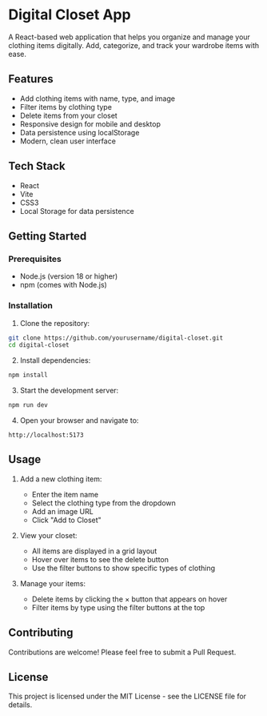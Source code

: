 # Digital Closet App

A React-based web application that helps you organize and manage your clothing items digitally. Add, categorize, and track your wardrobe items with ease.

## Features

- Add clothing items with name, type, and image
- Filter items by clothing type
- Delete items from your closet
- Responsive design for mobile and desktop
- Data persistence using localStorage
- Modern, clean user interface

## Tech Stack

- React
- Vite
- CSS3
- Local Storage for data persistence

## Getting Started

### Prerequisites

- Node.js (version 18 or higher)
- npm (comes with Node.js)

### Installation

1. Clone the repository:
```bash
git clone https://github.com/yourusername/digital-closet.git
cd digital-closet
```

2. Install dependencies:
```bash
npm install
```

3. Start the development server:
```bash
npm run dev
```

4. Open your browser and navigate to:
```
http://localhost:5173
```

## Usage

1. Add a new clothing item:
   - Enter the item name
   - Select the clothing type from the dropdown
   - Add an image URL
   - Click "Add to Closet"

2. View your closet:
   - All items are displayed in a grid layout
   - Hover over items to see the delete button
   - Use the filter buttons to show specific types of clothing

3. Manage your items:
   - Delete items by clicking the × button that appears on hover
   - Filter items by type using the filter buttons at the top

## Contributing

Contributions are welcome! Please feel free to submit a Pull Request.

## License

This project is licensed under the MIT License - see the LICENSE file for details. 